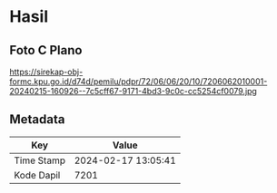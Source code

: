 # Hasil

## Foto C Plano

https://sirekap-obj-formc.kpu.go.id/d74d/pemilu/pdpr/72/06/06/20/10/7206062010001-20240215-160926--7c5cff67-9171-4bd3-9c0c-cc5254cf0079.jpg


## Metadata

| Key        | Value               |
| ---------- | ------------------- |
| Time Stamp | 2024-02-17 13:05:41 |
| Kode Dapil | 7201                |



